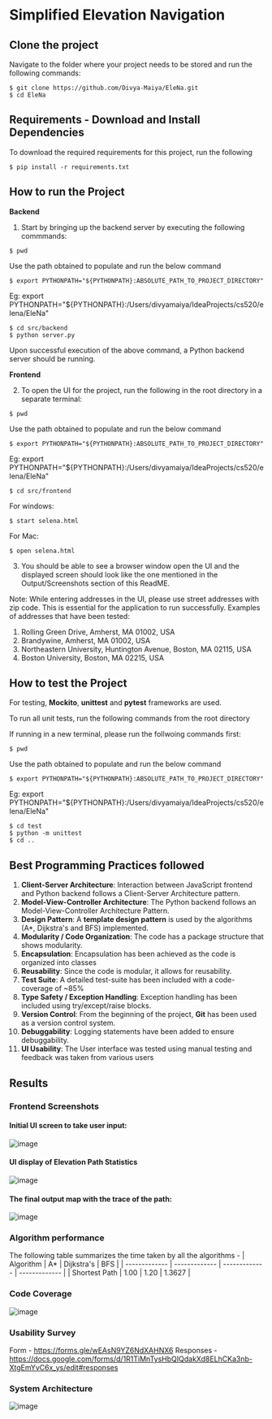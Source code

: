 # Simplified Elevation Navigation


## Clone the project
Navigate to the folder where your project needs to be stored and run the following commands:

```
$ git clone https://github.com/Divya-Maiya/EleNa.git
$ cd EleNa
```

## Requirements - Download and Install Dependencies 
To download the required requirements for this project, run the following
```
$ pip install -r requirements.txt
```

## How to run the Project
**Backend**
1. Start by bringing up the backend server by executing the following commmands: 

```
$ pwd
```
Use the path obtained to populate and run the below command
```
$ export PYTHONPATH="${PYTHONPATH}:ABSOLUTE_PATH_TO_PROJECT_DIRECTORY"
```

Eg: export PYTHONPATH="${PYTHONPATH}:/Users/divyamaiya/IdeaProjects/cs520/elena/EleNa"

```
$ cd src/backend
$ python server.py
```
Upon successful execution of the above command, a Python backend server should be running.

**Frontend**

2. To open the UI for the project, run the following in the root directory in a separate terminal: 

```
$ pwd
```
Use the path obtained to populate and run the below command
```
$ export PYTHONPATH="${PYTHONPATH}:ABSOLUTE_PATH_TO_PROJECT_DIRECTORY"
```

Eg: export PYTHONPATH="${PYTHONPATH}:/Users/divyamaiya/IdeaProjects/cs520/elena/EleNa"
```
$ cd src/frontend
```
For windows:
```
$ start selena.html
```

For Mac:
```
$ open selena.html
```

3. You should be able to see a browser window open the UI and the displayed screen should look like the one mentioned in the Output/Screenshots section of this ReadME. 

Note: While entering addresses in the UI, please use street addresses with zip code. This is essential for the application to run successfully. 
Examples of addresses that have been tested: 
1. Rolling Green Drive, Amherst, MA 01002, USA
2. Brandywine, Amherst, MA 01002, USA
3. Northeastern University, Huntington Avenue, Boston, MA 02115, USA
4. Boston University, Boston, MA 02215, USA

## How to test the Project
For testing, **Mockito**, **unittest** and **pytest** frameworks are used.

To run all unit tests, run the following commands from the root directory

If running in a new terminal, please run the follwoing commands first:
```
$ pwd
```
Use the path obtained to populate and run the below command
```
$ export PYTHONPATH="${PYTHONPATH}:ABSOLUTE_PATH_TO_PROJECT_DIRECTORY"
```

Eg: export PYTHONPATH="${PYTHONPATH}:/Users/divyamaiya/IdeaProjects/cs520/elena/EleNa"


```
$ cd test
$ python -m unittest
$ cd ..
```

## Best Programming Practices followed 
1. **Client-Server Architecture**: Interaction between JavaScript frontend and Python backend follows a Client-Server Architecture pattern.
2. **Model-View-Controller Architecture**: The Python backend follows an Model-View-Controller Architecture Pattern.
3. **Design Pattern**: A **template design pattern** is used by the algorithms (A*, Dijkstra's and BFS) implemented.
4. **Modularity / Code Organization**: The code has a package structure that shows modularity.
5. **Encapsulation**: Encapsulation has been achieved as the code is organized into classes
6. **Reusability**: Since the code is modular, it allows for reusability. 
7. **Test Suite**: A detailed test-suite has been included with a code-coverage of ~85%
8. **Type Safety / Exception Handling**: Exception handling has been included using try/except/raise blocks. 
9. **Version Control**: From the beginning of the project, **Git** has been used as a version control system.
10. **Debuggability**: Logging statements have been added to ensure debuggability.
11. **UI Usability**: The User interface was tested using manual testing and feedback was taken from various users


## Results  

### Frontend Screenshots
#### Initial UI screen to take user input: 
![image](https://user-images.githubusercontent.com/91640174/144970011-59f6c8d2-98e4-463f-886f-13b7dc54234e.png)


#### UI display of Elevation Path Statistics
![image](https://user-images.githubusercontent.com/91640174/144970028-6a8edc32-fdf0-41e0-9203-1f6d6c9286d3.png)


#### The final output map with the trace of the path: 
![image](https://user-images.githubusercontent.com/91640174/144970048-152b0d3a-8ab0-4790-9a2d-d1f611fa7da6.png)


### Algorithm performance 
The following table summarizes the time taken by all the algorithms - 
| Algorithm     | A*    | Dijkstra's    |     BFS       |
| ------------- | ------------- | ------------- | ------------- |
| Shortest Path  | 1.00  | 1.20  | 1.3627  |


### Code Coverage 

![image](https://user-images.githubusercontent.com/91640174/144973057-a9dabe8a-b697-4c5a-8731-10d8e36f6c60.png)


### Usability Survey
Form - https://forms.gle/wEAsN9YZ6NdXAHNX6
Responses - https://docs.google.com/forms/d/1R1TiMnTysHbQIQdakXd8ELhCKa3nb-XtgEmYvC6x_ys/edit#responses

### System Architecture 
![image](https://user-images.githubusercontent.com/91640174/145915132-52f8aa36-34dd-4ad1-b56e-eb6360a02ead.png)



